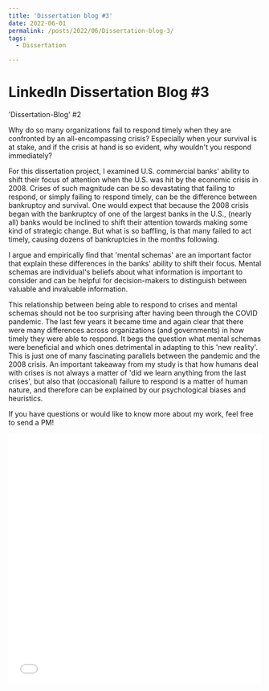 ```yaml
---
title: 'Dissertation blog #3'
date: 2022-06-01
permalink: /posts/2022/06/Dissertation-blog-3/
tags:
  - Dissertation

---
```


# LinkedIn Dissertation Blog #3

'Dissertation-Blog' #2

Why do so many organizations fail to respond timely when they are confronted by an all-encompassing crisis? Especially when your survival is at stake, and if the crisis at hand is so evident, why wouldn't you respond immediately?
 
For this dissertation project, I examined U.S. commercial banks' ability to shift their focus of attention when the U.S. was hit by the economic crisis in 2008. Crises of such magnitude can be so devastating that failing to respond, or simply failing to respond timely, can be the difference between bankruptcy and survival. One would expect that because the 2008 crisis began with the bankruptcy of one of the largest banks in the U.S., (nearly all) banks would be inclined to shift their attention towards making some kind of strategic change. But what is so baffling, is that many failed to act timely, causing dozens of bankruptcies in the months following.
 
I argue and empirically find that 'mental schemas' are an important factor that explain these differences in the banks' ability to shift their focus. Mental schemas are individual's beliefs about what information is important to consider and can be helpful for decision-makers to distinguish between valuable and invaluable information.
 
This relationship between being able to respond to crises and mental schemas should not be too surprising after having been through the COVID pandemic. The last few years it became time and again clear that there were many differences across organizations (and governments) in how timely they were able to respond. It begs the question what mental schemas were beneficial and which ones detrimental in adapting to this 'new reality'. This is just one of many fascinating parallels between the pandemic and the 2008 crisis. An important takeaway from my study is that how humans deal with crises is not always a matter of 'did we learn anything from the last crises', but also that (occasional) failure to respond is a matter of human nature, and therefore can be explained by our psychological biases and heuristics.
 
If you have questions or would like to know more about my work, feel free to send a PM!

<iframe src="images/blog3.jpg" width="100%" height="500" frameborder="no" border="0" marginwidth="0" marginheight="0"></iframe>
